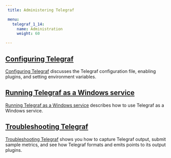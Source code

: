 ```yaml
---
 title: Administering Telegraf

 menu:
   telegraf_1_14:
     name: Administration
     weight: 60

---
```


## [Configuring Telegraf](/telegraf/v1.14/administration/configuration/)

[Configuring Telegraf](/telegraf/v1.14/administration/configuration/) discusses the Telegraf configuration file, enabling plugins, and setting environment variables.

## [Running Telegraf as a Windows service](/telegraf/v1.14/administration/windows_service/)

[Running Telegraf as a Windows service](/telegraf/v1.14/administration/windows_service/) describes how to use Telegraf as a Windows service.

## [Troubleshooting Telegraf](/telegraf/v1.14/administration/troubleshooting/)

[Troubleshooting Telegraf](/telegraf/v1.14/administration/troubleshooting/) shows you how to capture Telegraf output, submit sample metrics, and see how Telegraf formats and emits points to its output plugins.
